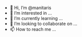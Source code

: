 - 👋 Hi, I’m @manitaris
- 👀 I’m interested in ...
- 🌱 I’m currently learning ...
- 💞️ I’m looking to collaborate on ...
- 📫 How to reach me ...

<!---
manitaris/manitaris is a ✨ special ✨ repository because its `README.md` (this file) appears on your GitHub profile.
You can click the Preview link to take a look at your changes.
--->
